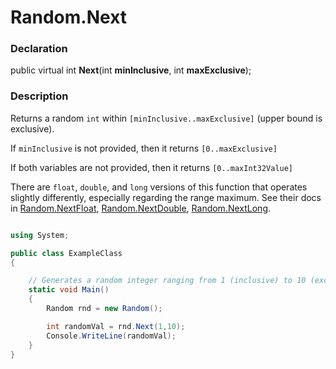 # Random.Next

### Declaration

public virtual int **Next**(int **minInclusive**, int **maxExclusive**);

### Description

Returns a random ```int``` within ```[minInclusive..maxExclusive]``` (upper bound is exclusive).

If ```minInclusive``` is not provided, then it returns  ```[0..maxExclusive]```

If both variables are not provided, then it returns ```[0..maxInt32Value]```


There are ```float```, ```double```, and ```long``` versions of this function that operates slightly differently, especially regarding the range maximum.
See their docs in [Random.NextFloat](), [Random.NextDouble](), [Random.NextLong]().

```C#

using System;

public class ExampleClass
{

    // Generates a random integer ranging from 1 (inclusive) to 10 (exclusive)
    static void Main()
    {
        Random rnd = new Random();

        int randomVal = rnd.Next(1,10);
        Console.WriteLine(randomVal);
    }
}

```
